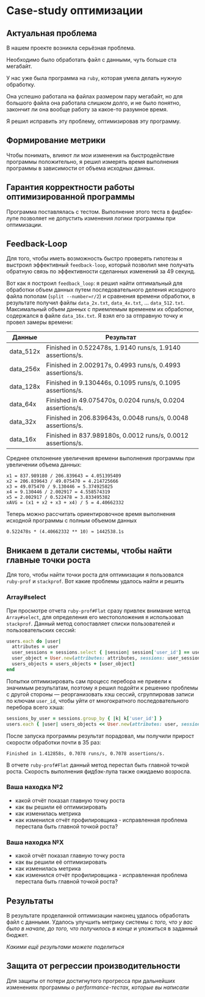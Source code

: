 # Case-study оптимизации

## Актуальная проблема
В нашем проекте возникла серьёзная проблема.

Необходимо было обработать файл с данными, чуть больше ста мегабайт.

У нас уже была программа на `ruby`, которая умела делать нужную обработку.

Она успешно работала на файлах размером пару мегабайт, но для большого файла она работала слишком долго, и не было понятно, закончит ли она вообще работу за какое-то разумное время.

Я решил исправить эту проблему, оптимизировав эту программу.

## Формирование метрики
Чтобы понимать, влияют ли мои изменения на быстродействие программы положительно, я решил измерять время выполнения программы в зависимости от объема исходных данных.

## Гарантия корректности работы оптимизированной программы
Программа поставлялась с тестом. Выполнение этого теста в фидбек-лупе позволяет не допустить изменения логики программы при оптимизации.

## Feedback-Loop
Для того, чтобы иметь возможность быстро проверять гипотезы я выстроил эффективный `feedback-loop`, который позволил мне получать обратную связь по эффективности сделанных изменений за 49 секунд.

Вот как я построил `feedback_loop`: я решил найти оптимальный для обработки объем данных путем последовательного деления исходного файла пополам (`split --number=r/2`) и сравнения времени обработки, в результате получил файлы `data_2x.txt`, `data_4x.txt`, ... `data_512.txt`. Максимальный объем данных с приемлемым временем их обработки, содержался в файле `data_16x.txt`. Я взял его за отправную точку и провел замеры времени:

| Данные     | Результат                                                  |
|------------|------------------------------------------------------------|
| data_512x  | Finished in 0.522478s, 1.9140 runs/s, 1.9140 assertions/s. |
| data_256x  | Finished in 2.002917s, 0.4993 runs/s, 0.4993 assertions/s. |
| data_128x  | Finished in 9.130446s, 0.1095 runs/s, 0.1095 assertions/s. |
| data_64x   | Finished in 49.075470s, 0.0204 runs/s, 0.0204 assertions/s.|
| data_32x   | Finished in 206.839643s, 0.0048 runs/s, 0.0048 assertions/s.|
| data_16x   | Finished in 837.989180s, 0.0012 runs/s, 0.0012 assertions/s.|

Среднее отклонение увеличения времени выполнения программы при увеличении объема данных:
```
x1 = 837.989180 / 206.839643 = 4.051395409
x2 = 206.839643 / 49.075470 = 4.214725666
x3 = 49.075470 / 9.130446 = 5.374925825
x4 = 9.130446 / 2.002917 = 4.558574319
x5 = 2.002917 / 0.522478 = 3.833495382
xAVG = (x1 + x2 + x3 + x4) / 5 = 4.40662332
```
Теперь можно рассчитать ориентировочное время выполнения исходной программы с полным объемом данных
```
0.522478s * (4.40662332 ** 10) ≈ 1442538.1s
```

## Вникаем в детали системы, чтобы найти главные точки роста
Для того, чтобы найти точки роста для оптимизации я пользовался `ruby-prof` и `stackprof`. Вот какие проблемы удалось найти и решить

### Array#select
При просмотре отчета `ruby-prof#Flat` сразу привлек внимание метод `Array#select`, для определения его местоположения я использовал `stackprof`. Данный метод сопоставляет списки пользователей и пользовательских сессий:
```ruby
users.each do |user|
  attributes = user
  user_sessions = sessions.select { |session| session['user_id'] == user['id'] }
  user_object = User.new(attributes: attributes, sessions: user_sessions)
  users_objects = users_objects + [user_object]
end
```
Попытки оптимизировать сам процесс перебора не привели к значимым результатам, поэтому я решил подойти к решению проблемы с другой стороны — реорганизовать хэш сессий, сгруппировав записи по ключам `user_id`, чтобы уйти от многократного последовательного перебора всего хэша:
```ruby
sessions_by_user = sessions.group_by { |k| k['user_id'] }
users.each { |user| users_objects << User.new(attributes: user, sessions: sessions_by_user[user['id']] || []) }
```
После запуска программы результат порадовал, мы получили прирост скорости обработки почти в 35 раз:
```
Finished in 1.412858s, 0.7078 runs/s, 0.7078 assertions/s.
```
В отчете `ruby-prof#Flat` данный метод перестал быть главной точкой роста. Скорость выполнения фидбэк-лупа также ожидаемо возросла.

### Ваша находка №2
- какой отчёт показал главную точку роста
- как вы решили её оптимизировать
- как изменилась метрика
- как изменился отчёт профилировщика - исправленная проблема перестала быть главной точкой роста?

### Ваша находка №X
- какой отчёт показал главную точку роста
- как вы решили её оптимизировать
- как изменилась метрика
- как изменился отчёт профилировщика - исправленная проблема перестала быть главной точкой роста?

## Результаты
В результате проделанной оптимизации наконец удалось обработать файл с данными.
Удалось улучшить метрику системы с *того, что у вас было в начале, до того, что получилось в конце* и уложиться в заданный бюджет.

*Какими ещё результами можете поделиться*

## Защита от регрессии производительности
Для защиты от потери достигнутого прогресса при дальнейших изменениях программы *о performance-тестах, которые вы написали*

